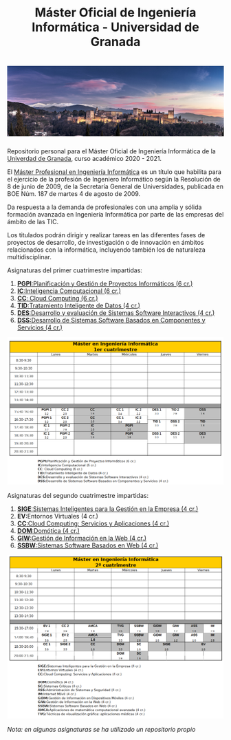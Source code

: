<h1 align="center">Máster Oficial de Ingeniería Informática - Universidad de Granada</h1>

# ![Alhambra](00_img/alhambra.jpg)  

Repositorio personal para el Máster Oficial de Ingeniería Informática de la [Univerdad de Granada](https://www.ugr.es/), curso académico 2020 - 2021.

 El [Máster Profesional en Ingeniería Informática](https://masteres.ugr.es/ing-informatica/) es un título que habilita para el ejercicio de la profesión de Ingeniero Informático según la Resolución de 8 de junio de 2009, de la Secretaría General de Universidades, publicada en BOE Núm. 187 de martes 4 de agosto de 2009.

Da respuesta a la demanda de profesionales con una amplia y sólida formación avanzada en Ingeniería Informática por parte de las empresas del ámbito de las TIC.

Los titulados podrán dirigir y realizar tareas en las diferentes fases de proyectos de desarrollo, de investigación o de innovación en ámbitos relacionados con la informática, incluyendo también los de naturaleza multidisciplinar. 

Asignaturas del primer cuatrimestre impartidas:

1. [**PGPI**:Planificación y Gestión de Proyectos Informáticos (6 cr.)](https://github.com/alvarodelaflor/mii_ugr/tree/main/01_PGPI)
2. [**IC**:Inteligencia Computacional (6 cr.)](https://github.com/alvarodelaflor/mii_ugr/tree/main/01_IC)
3. [**CC**: Cloud Computing (6 cr.)](https://github.com/alvarodelaflor/mii_ugr/tree/main/01_CC)
4. [**TID**:Tratamiento Inteligente de Datos (4 cr.)](https://github.com/alvarodelaflor/mii_ugr/tree/main/01_TID)
5. [**DES**:Desarrollo y evaluación de Sistemas Software Interactivos (4 cr.)](https://github.com/alvarodelaflor/mii_ugr/tree/main/01_DES)
6. [**DSS**:Desarrollo de Sistemas Software Basados en Componentes y Servicios (4 cr.)](https://github.com/alvarodelaflor/mii_ugr/tree/main/01_DSS)

![Horario primer cuatrimestre](00_img/00_horario.png)

Asignaturas del segundo cuatrimestre impartidas:

1. [**SIGE**:Sistemas Inteligentes para la Gestión en la Empresa (4 cr.)](https://github.com/alvarodelaflor/mii_ugr/tree/main/02_SIGE)
2. **EV**:Entornos Virtuales (4 cr.)
3. [**CC**:Cloud Computing: Servicios y Aplicaciones (4 cr.)](https://github.com/alvarodelaflor/mii_ugr/tree/main/02_CC2)
4. [**DOM**:Domótica (4 cr.)](https://github.com/alvarodelaflor/mii_ugr/tree/main/02_DOM)
5. [**GIW**:Gestión de Información en la Web (4 cr.)](https://github.com/alvarodelaflor/mii_ugr/tree/main/02_GIW)
6. [**SSBW**:Sistemas Software Basados en Web (4 cr.)](https://github.com/alvarodelaflor/mii_ugr/tree/main/02_SSBW)

![Horario segundo cuatrimestre](00_img/01_horario.png)

*Nota: en algunas asignaturas se ha utilizado un repositorio propio* 